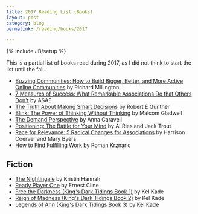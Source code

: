 ```yaml
---
title: 2017 Reading List (Books)
layout: post
category: blog
permalink: /reading/books/2017

---
```

{% include JB/setup %}

This is a partial list of books read during 2017, as I did not think to start the list until the fall.

- [Buzzing Communities: How to Build Bigger, Better, and More Active Online Communities](http://amzn.to/2Aw3bHA) by Richard Millington
- [7 Measures of Success: What Remarkable Associations Do that Others Don't](http://amzn.to/2jNWnNK) by ASAE
- [The Truth About Making Smart Decisions](http://amzn.to/2nuwGqe) by Robert E Gunther
- [Blink: The Power of Thinking Without Thinking](http://amzn.to/2jPm4gX) by Malcom Gladwell
- [The Demand Perspective](http://amzn.to/2iluFHK) by Anna Caraveli
- [Positioning: The Battle for Your Mind](http://amzn.to/2nwyi38) by Al Ries and Jack Trout
- [Race for Relevance: 5 Radical Changes for Associations](http://amzn.to/2nwyCPo) by Harrison Coerver and Mary Byers
- [How to Find Fulfilling Work](http://amzn.to/2kl1jNV) by Roman Krznaric

## Fiction

- [The Nightingale](http://amzn.to/2iiRtrq) by Kristin Hannah
- [Ready Player One](http://amzn.to/2BIvLWk) by Ernest Cline
- [Free the Darkness (King's Dark Tidings Book 1)](http://amzn.to/2ik78ae) by Kel Kade
- [Reign of Madness (King's Dark Tidings Book 2)](http://amzn.to/2BfYC7T) by Kel Kade
- [Legends of Ahn (King's Dark Tidings Book 3)](http://amzn.to/2Dqr43y) by Kel Kade
